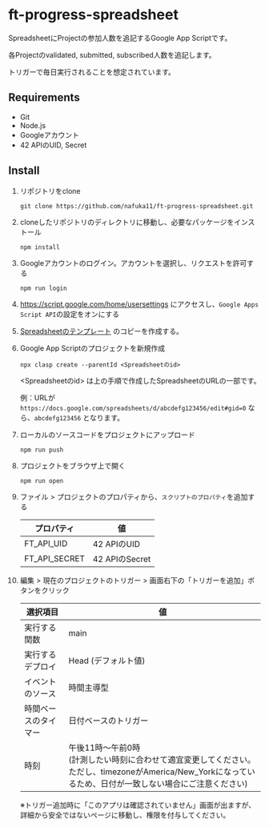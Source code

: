 # ft-progress-spreadsheet

SpreadsheetにProjectの参加人数を追記するGoogle App Scriptです。

各Projectのvalidated, submitted, subscribed人数を追記します。

トリガーで毎日実行されることを想定されています。

## Requirements

- Git
- Node.js
- Googleアカウント
- 42 APIのUID, Secret

## Install

1. リポジトリをclone

   ```
   git clone https://github.com/nafuka11/ft-progress-spreadsheet.git
   ```

1. cloneしたリポジトリのディレクトリに移動し、必要なパッケージをインストール

   ```
   npm install
   ```

1. Googleアカウントのログイン。アカウントを選択し、リクエストを許可する

   ```
   npm run login
   ```

1. https://script.google.com/home/usersettings にアクセスし、`Google Apps Script API`の設定をオンにする

1. [Spreadsheetのテンプレート](https://docs.google.com/spreadsheets/d/1DomHREkhYUSwN4scouC69I8ACCAwW2zrfweuQ4fLHEw/edit?usp=sharing) のコピーを作成する。

1. Google App Scriptのプロジェクトを新規作成

   ```
   npx clasp create --parentId <Spreadsheetのid>
   ```
   <Spreadsheetのid> は上の手順で作成したSpreadsheetのURLの一部です。

   例：URLが `https://docs.google.com/spreadsheets/d/abcdefg123456/edit#gid=0` なら、`abcdefg123456` となります。

1. ローカルのソースコードをプロジェクトにアップロード

   ```
   npm run push
   ```

1. プロジェクトをブラウザ上で開く

   ```
   npm run open
   ```

1. ファイル > プロジェクトのプロパティから、`スクリプトのプロパティ`を追加する

   | プロパティ | 値 |
   | -- | -- |
   | FT_API_UID | 42 APIのUID |
   | FT_API_SECRET | 42 APIのSecret |

1. 編集 > 現在のプロジェクトのトリガー > 画面右下の「トリガーを追加」ボタンをクリック

   | 選択項目 | 値 |
   | -- | -- |
   | 実行する関数 | main |
   | 実行するデプロイ | Head (デフォルト値) |
   | イベントのソース | 時間主導型 |
   | 時間ベースのタイマー | 日付ベースのトリガー |
   | 時刻 | 午後11時〜午前0時<br /> (計測したい時刻に合わせて適宜変更してください。<br />ただし、timezoneがAmerica/New_Yorkになっているため、日付が一致しない場合にご注意ください) |

   ※トリガー追加時に「このアプリは確認されていません」画面が出ますが、詳細から安全ではないページに移動し、権限を付与してください。
